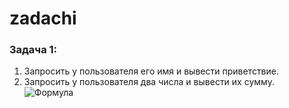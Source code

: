 # zadachi

### Задача 1: 

1. Запросить у пользователя его имя и вывести приветствие.
2. Запросить у пользователя два числа и вывести их сумму.
![Формула](https://latex.codecogs.com/svg.image?&space;5cosy)
